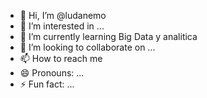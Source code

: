 - 👋 Hi, I’m @ludanemo
- 👀 I’m interested in ...
- 🌱 I’m currently learning Big Data y analitica
- 💞️ I’m looking to collaborate on ...
- 📫 How to reach me 
- 😄 Pronouns: ...
- ⚡ Fun fact: ...

<!---
ludanemo/ludanemo is a ✨ special ✨ repository because its `README.md` (this file) appears on your GitHub profile.
You can click the Preview link to take a look at your changes.
--->
